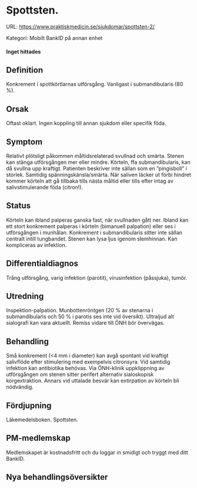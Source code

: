 # Spottsten.

URL: https://www.praktiskmedicin.se/sjukdomar/spottsten-2/



Kategori: Mobilt BankID på annan enhet

#### Inget hittades

## Definition

Konkrement i spottkörtlarnas utförsgång. Vanligast i submandibularis (80 %).

## Orsak

Oftast oklart. Ingen koppling till annan sjukdom eller specifik föda.

## Symptom

Relativt plötsligt påkommen måltidsrelaterad svullnad och smärta. Stenen kan stänga utförsgången mer eller mindre. Körteln, ffa submandibularis, kan då svullna upp kraftigt. Patienten beskriver inte sällan som en ”pingisboll” i storlek.
Samtidig spänningskänsla/smärta. När saliven läcker ut förbi hindret kommer körteln att gå tillbaka tills nästa måltid eller tills efter intag av salivstimulerande föda (citron!).

## Status

Körteln kan ibland palperas ganska fast, när svullnaden gått ner. Ibland kan ett stort konkrement palperas i körteln (bimanuell palpation) eller ses i utförsgången i munhålan. Konkrement i submandibularis sitter inte sällan centralt intill tungbandet. Stenen kan lysa ljus igenom slemhinnan.
Kan kompliceras av infektion.

## Differentialdiagnos

Trång utförsgång, varig infektion (parotit), virusinfektion (påssjuka), tumör.

## Utredning

Inspektion-palpation. Munbottenröntgen (20 % av stenarna i submandibularis och 50 % i parotis ses inte vid översikt). Ultraljud alt sialografi kan vara aktuellt. Remiss vidare till ÖNH bör övervägas.

## Behandling

Små konkrement (<4 mm i diameter) kan avgå spontant vid kraftigt salivflöde efter stimulering med exempelvis citronsyra. Vid samtidig infektion kan antibiotika behövas. Via ÖNH-klinik uppklippning av utförsgången om stenen sitter perifert alternativ sialoskopisk korgextraktion. Annars vid uttalade besvär kan extirpation av körteln bli nödvändig.

## Fördjupning

Läkemedelsboken. Spottsten.

## PM-medlemskap

Medlemskapet är kostnadsfritt och du loggar in smidigt och tryggt med ditt BankID.

## Nya behandlingsöversikter

